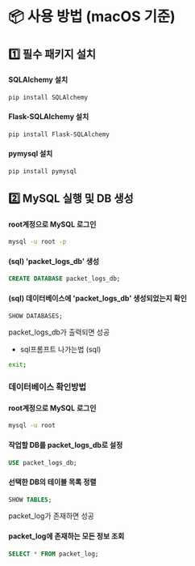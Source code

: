 # 📦 사용 방법 (macOS 기준)


## 1️⃣ 필수 패키지 설치

#### SQLAlchemy 설치
```bash
pip install SQLAlchemy
```

#### Flask-SQLAlchemy 설치
```bash
pip install Flask-SQLAlchemy
```

#### pymysql 설치
```bash
pip install pymysql
```

## 2️⃣ MySQL 실행 및 DB 생성

#### root계정으로 MySQL 로그인
```bash
mysql -u root -p
```

#### (sql) 'packet_logs_db' 생성
```sql
CREATE DATABASE packet_logs_db;
```

#### (sql) 데이터베이스에 'packet_logs_db' 생성되었는지 확인
```sql
SHOW DATABASES;
```

packet_logs_db가 출력되면 성공

- sql프롬프트 나가는법 (sql)

```bash
exit;
```

### 데이터베이스 확인방법

#### root계정으로 MySQL 로그인
```bash
mysql -u root
```

#### 작업할 DB를 packet_logs_db로 설정
```sql
USE packet_logs_db;
```

#### 선택한 DB의 테이블 목록 정렬
```sql
SHOW TABLES;
```
packet_log가 존재하면 성공


#### packet_log에 존재하는 모든 정보 조회
```sql
SELECT * FROM packet_log;
```
